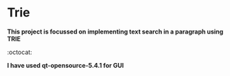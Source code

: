 # Trie
**This project is focussed on implementing text search in a paragraph using TRIE**

:octocat:

**I have used qt-opensource-5.4.1 for GUI**
